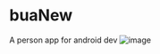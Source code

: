 # buaNew
A person app for android dev
![image](https://github.com/chenanze/buaNew/blob/master/buaNews.gif ) 
